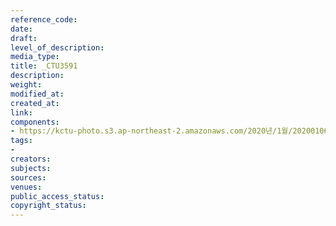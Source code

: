 ```yaml
---
reference_code: 
date: 
draft: 
level_of_description: 
media_type: 
title: _CTU3591
description: 
weight: 
modified_at: 
created_at: 
link: 
components:
- https://kctu-photo.s3.ap-northeast-2.amazonaws.com/2020년/1월/20200106_마사회+고+문중원+기수+죽음의+진상규명과+책임자+처벌+위한+시민대책위원회+청와대+상여+행진/_CTU3591.jpg
tags:
- 
creators: 
subjects: 
sources: 
venues: 
public_access_status: 
copyright_status: 
---
```

